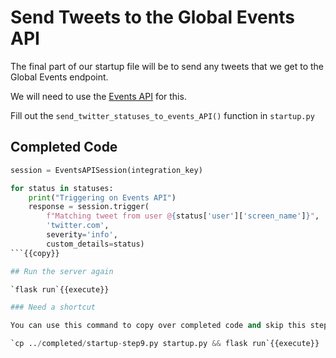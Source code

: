 # Send Tweets to the Global Events API

The final part of our startup file will be to send any tweets that we get to the Global Events endpoint.

We will need to use the [Events API](https://github.com/PagerDuty/pdpyras#events-api-usage) for this.

Fill out the `send_twitter_statuses_to_events_API()` function in `startup.py`

## Completed Code

```python
session = EventsAPISession(integration_key)

for status in statuses:
    print("Triggering on Events API")
    response = session.trigger(
        f"Matching tweet from user @{status['user']['screen_name']}",
        'twitter.com',
        severity='info',
        custom_details=status)
```{{copy}}

## Run the server again

`flask run`{{execute}}

### Need a shortcut

You can use this command to copy over completed code and skip this step.

`cp ../completed/startup-step9.py startup.py && flask run`{{execute}}
